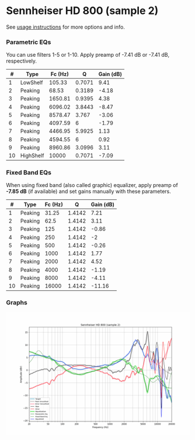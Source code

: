 # Sennheiser HD 800 (sample 2)
See [usage instructions](https://github.com/jaakkopasanen/AutoEq#usage) for more options and info.

### Parametric EQs
You can use filters 1-5 or 1-10. Apply preamp of -7.41 dB or -7.41 dB, respectively.

|   # | Type      |   Fc (Hz) |      Q |   Gain (dB) |
|-----|-----------|-----------|--------|-------------|
|   1 | LowShelf  |    105.33 | 0.7071 |        9.41 |
|   2 | Peaking   |     68.53 | 0.3189 |       -4.18 |
|   3 | Peaking   |   1650.81 | 0.9395 |        4.38 |
|   4 | Peaking   |   6096.02 | 3.8443 |       -8.47 |
|   5 | Peaking   |   8578.47 | 3.767  |       -3.06 |
|   6 | Peaking   |   4097.59 | 6      |       -1.79 |
|   7 | Peaking   |   4466.95 | 5.9925 |        1.13 |
|   8 | Peaking   |   4594.55 | 6      |        0.92 |
|   9 | Peaking   |   8960.86 | 3.0996 |        3.11 |
|  10 | HighShelf |  10000    | 0.7071 |       -7.09 |

### Fixed Band EQs
When using fixed band (also called graphic) equalizer, apply preamp of **-7.85 dB** (if available) and set gains manually with these parameters.

|   # | Type    |   Fc (Hz) |      Q |   Gain (dB) |
|-----|---------|-----------|--------|-------------|
|   1 | Peaking |     31.25 | 1.4142 |        7.21 |
|   2 | Peaking |     62.5  | 1.4142 |        3.11 |
|   3 | Peaking |    125    | 1.4142 |       -0.86 |
|   4 | Peaking |    250    | 1.4142 |       -2    |
|   5 | Peaking |    500    | 1.4142 |       -0.26 |
|   6 | Peaking |   1000    | 1.4142 |        1.77 |
|   7 | Peaking |   2000    | 1.4142 |        4.52 |
|   8 | Peaking |   4000    | 1.4142 |       -1.19 |
|   9 | Peaking |   8000    | 1.4142 |       -4.11 |
|  10 | Peaking |  16000    | 1.4142 |      -11.16 |

### Graphs
![](./Sennheiser%20HD%20800%20(sample%202).png)
